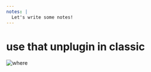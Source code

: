 ```yaml
---
notes: |
  Let's write some notes!
---
```


# use that unplugin in classic

![where](/where.webp)

<!-- .element class="fragment" style="scale: 1.3" -->
